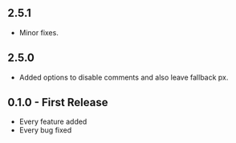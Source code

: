 ## 2.5.1
* Minor fixes.

## 2.5.0
* Added options to disable comments and also leave fallback px.

## 0.1.0 - First Release
* Every feature added
* Every bug fixed
